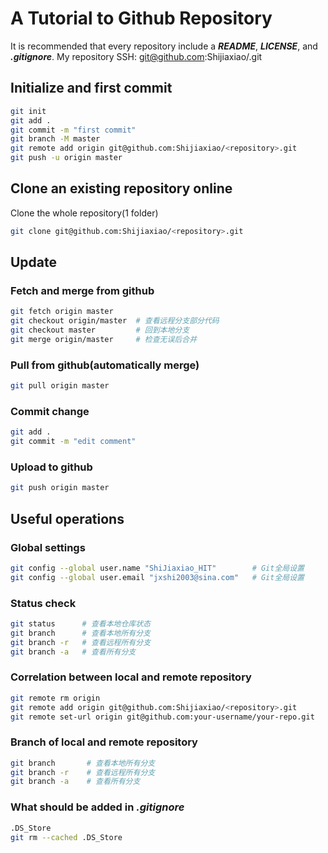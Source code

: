 # A Tutorial to Github Repository
It is recommended that every repository include a **_README_**, **_LICENSE_**, and **_.gitignore_**.
My repository SSH: git@github.com:Shijiaxiao/<repository>.git



## Initialize and first commit
``` zsh
git init
git add .
git commit -m "first commit"
git branch -M master
git remote add origin git@github.com:Shijiaxiao/<repository>.git
git push -u origin master
```


## Clone an existing repository online
Clone the whole repository(1 folder)
``` zsh
git clone git@github.com:Shijiaxiao/<repository>.git
```


## Update

### Fetch and merge from github
``` zsh
git fetch origin master
git checkout origin/master  # 查看远程分支部分代码
git checkout master         # 回到本地分支
git merge origin/master     # 检查无误后合并
```

### Pull from github(automatically merge)
``` zsh
git pull origin master
```

### Commit change
``` zsh
git add .
git commit -m "edit comment"
```

### Upload to github
``` zsh
git push origin master
```


## Useful operations

### Global settings
``` zsh
git config --global user.name "ShiJiaxiao_HIT"        # Git全局设置
git config --global user.email "jxshi2003@sina.com"   # Git全局设置
```

### Status check
``` zsh
git status      # 查看本地仓库状态
git branch      # 查看本地所有分支
git branch -r   # 查看远程所有分支
git branch -a   # 查看所有分支
```

### Correlation between local and remote repository
``` zsh
git remote rm origin                                                   # 删除之前的关联
git remote add origin git@github.com:Shijiaxiao/<repository>.git       # 设置关联
git remote set-url origin git@github.com:your-username/your-repo.git   # 更改关联关联
```

### Branch of local and remote repository
``` zsh
git branch       # 查看本地所有分支
git branch -r    # 查看远程所有分支
git branch -a    # 查看所有分支
```

### What should be added in **_.gitignore_**
``` zsh
.DS_Store
git rm --cached .DS_Store
```